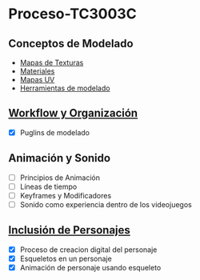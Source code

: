 # Proceso-TC3003C

## Conceptos de Modelado
- [Mapas de Texturas](/Conceptos%20de%20Modelado/ActMateriales)
- [Materiales](/Conceptos%20de%20Modelado/ActMateriales)
- [Mapas UV](/Conceptos%20de%20Modelado/ActMateriales)
- [Herramientas de modelado](/Conceptos%20de%20Modelado/ModeladoTXT)

## [Workflow y Organización](/Workflow%20y%20Organizacion)
- [x] Puglins de modelado

## Animación y Sonido
- [ ] Principios de Animación
- [ ] Líneas de tiempo
- [ ] Keyframes y Modificadores
- [ ] Sonido como experiencia dentro de los videojuegos

## [Inclusión de Personajes](/Inclusion%20de%20Personajes)
- [x] Proceso de creacion digital del personaje
- [x] Esqueletos en un personaje
- [x] Animación de personaje usando esqueleto
